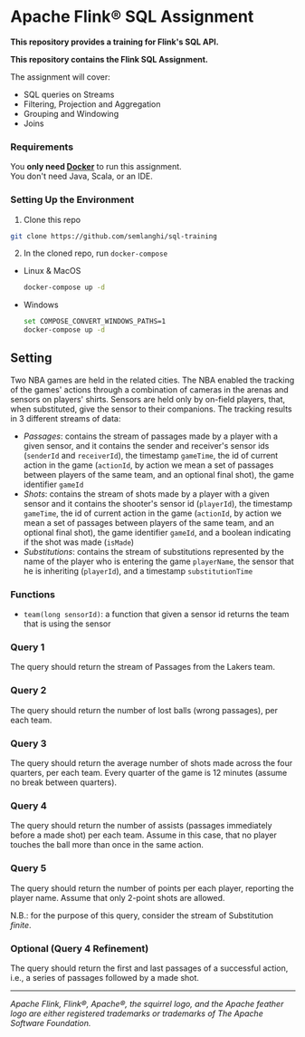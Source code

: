 # Apache Flink® SQL Assignment

**This repository provides a training for Flink's SQL API.**

**This repository contains the Flink SQL Assignment.**

The assignment will cover:

- SQL queries on Streams
- Filtering, Projection and Aggregation
- Grouping and Windowing 
- Joins

### Requirements

You **only need [Docker](https://www.docker.com/)** to run this assignment. </br>
You don't need Java, Scala, or an IDE.

### Setting Up the Environment 

1. Clone this repo 
  ```bash
  git clone https://github.com/semlanghi/sql-training
  ```
2. In the cloned repo, run `docker-compose`
- Linux & MacOS
  ```bash
  docker-compose up -d
  ```
- Windows
  ```bash
  set COMPOSE_CONVERT_WINDOWS_PATHS=1
  docker-compose up -d
  ```
  
## Setting

Two NBA games are held in the related cities. The NBA enabled the tracking of the games' actions through a combination of cameras in the arenas and sensors on players' shirts. Sensors are held only by on-field players, that, when substituted, give the sensor to their companions. The tracking results in 3 different streams of data:

- _Passages_: contains the stream of passages made by a player with a given sensor, and it contains the sender and receiver's sensor ids (`senderId` and `receiverId`), the timestamp `gameTime`, the id of current action in the game (`actionId`, by action we mean a set of passages between players of the same team, and an optional final shot), the game identifier `gameId`
- _Shots_: contains the stream of shots made by a player with a given sensor and it contains the shooter's sensor id (`playerId`), the timestamp `gameTime`, the id of current action in the game (`actionId`, by action we mean a set of passages between players of the same team, and an optional final shot), the game identifier `gameId`, and a boolean indicating if the shot was made (`isMade`)
- _Substitutions_: contains the stream of substitutions represented by the name of the player who is entering the game `playerName`, the sensor that he is inheriting (`playerId`), and a timestamp `substitutionTime` 


### Functions

- `team(long sensorId)`: a function that given a sensor id returns the team that is using the sensor 

### Query 1

The query should return the stream of Passages from the Lakers team. 

### Query 2

The query should return the number of lost balls (wrong passages), per each team. 

### Query 3 

The query should return the average number of shots made across the four quarters, per each team. Every quarter of the game is 12 minutes (assume no break between quarters). 

### Query 4 

The query should return the number of assists (passages immediately before a made shot) per each team. Assume in this case, that no player touches the ball more than once in the same action. 

### Query 5

The query should return the number of points per each player, reporting the player name. Assume that only 2-point shots are allowed.

N.B.: for the purpose of this query, consider the stream of Substitution *finite*.

### Optional (Query 4 Refinement)

The query should return the first and last passages of a successful action, i.e., a series of passages followed by a made shot. 



----

*Apache Flink, Flink®, Apache®, the squirrel logo, and the Apache feather logo are either registered trademarks or trademarks of The Apache Software Foundation.*
